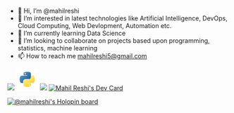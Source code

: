 - 👋 Hi, I’m @mahilreshi
- 👀 I’m interested in latest technologies like Artificial Intelligence, DevOps, Cloud Computing, Web Devlopment, Automation etc.
- 🌱 I’m currently learning Data Science
- 💞️ I’m looking to collaborate on projects based upon programming, statistics, machine learning
- 📫 How to reach me mahilreshi5@gmail.com

<!---
mahilreshi/mahilreshi is a ✨ special ✨ repository because its `README.md` (this file) appears on your GitHub profile.
You can click the Preview link to take a look at your changes.
--->
<code><img height = "50" src = "https://repository-images.githubusercontent.com/249747965/36432d80-6e51-11ea-8125-3b459ef6adc4"></code>
<code><img height = "50" src = "https://raw.githubusercontent.com/github/explore/80688e429a7d4ef2fca1e82350fe8e3517d3494d/topics/python/python.png"></code>
<code><img height = "50" src = "https://user-images.githubusercontent.com/97906348/193205299-09a0ede4-bde9-4cb0-9106-544a3afc070d.png"></code>
<a href="https://app.daily.dev/mahilreshi"><img src="https://api.daily.dev/devcards/4d012002d1964adbb518dfd025c49e27.png?r=0r9" width="200" alt="Mahil Reshi's Dev Card"/></a>

[![@mahilreshi's Holopin board](https://holopin.io/api/user/board?user=mahilreshi)](https://holopin.io/@mahilreshi)
